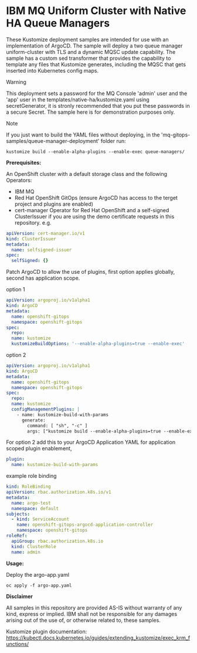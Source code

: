 # IBM MQ Uniform Cluster with Native HA Queue Managers

These Kustomize deployment samples are intended for use with an implementation of ArgoCD. The sample will deploy a two queue manager uniform-cluster with TLS and a dynamic MQSC update capability. The sample has a custom sed transformer that provides the capability to template any files that Kustomize generates, including the MQSC that gets inserted into Kubernetes config maps.

> [!WARNING]
> This deployment sets a password for the MQ Console 'admin' user and the 'app' user in the templates/native-ha/kustomize.yaml using secretGenerator, it is stronly recommended that you put these passwords in a secure Secret. The sample here is for demonstration purposes only.

> [!NOTE]
> If you just want to build the YAML files without deploying, in the 'mq-gitops-samples/queue-manager-deployment' folder run:

```shell
kustomize build --enable-alpha-plugins --enable-exec queue-managers/
```

**Prerequisites:**

An OpenShift cluster with a default storage class and the following Operators:

- IBM MQ
- Red Hat OpenShift GitOps (ensure ArgoCD has access to the terget project and plugins are enabled)
- cert-manager Operator for Red Hat OpenShift and a self-signed ClusterIssuer if you are using the demo certificate requests in this repository.
e.g.

```yaml
apiVersion: cert-manager.io/v1
kind: ClusterIssuer
metadata:
  name: selfsigned-issuer
spec:
  selfSigned: {}
```

Patch ArgoCD to allow the use of plugins, first option applies globally, second has application scope.

option 1

```yaml
apiVersion: argoproj.io/v1alpha1
kind: ArgoCD
metadata:
  name: openshift-gitops
  namespace: openshift-gitops
spec:
  repo:
  name: kustomize
  kustomizeBuildOptions: '--enable-alpha-plugins=true --enable-exec'
```
option 2
```yaml
apiVersion: argoproj.io/v1alpha1
kind: ArgoCD
metadata:
  name: openshift-gitops
  namespace: openshift-gitops
spec:
  repo:
  name: kustomize
  configManagementPlugins: |
    - name: kustomize-build-with-params
      generate:
        command: [ "sh", "-c" ]
        args: ["kustomize build --enable-alpha-plugins=true --enable-exec" ]
```
For option 2 add this to your ArgoCD Application YAML for application scoped plugin enablement,
```yaml
plugin:
  name: kustomize-build-with-params
```

example role binding

```yaml
kind: RoleBinding
apiVersion: rbac.authorization.k8s.io/v1
metadata:
  name: argo-test
  namespace: default
subjects:
  - kind: ServiceAccount
    name: openshift-gitops-argocd-application-controller
    namespace: openshift-gitops
roleRef:
  apiGroup: rbac.authorization.k8s.io
  kind: ClusterRole
  name: admin
```

**Usage:**

Deploy the argo-app.yaml 

    oc apply -f argo-app.yaml


**Disclaimer**

All samples in this repository are provided AS-IS without warranty of any kind, express or implied.  IBM shall not be responsible for any damages arising out of the use of, or otherwise related to, these samples.


Kustomize plugin documentation: https://kubectl.docs.kubernetes.io/guides/extending_kustomize/exec_krm_functions/
